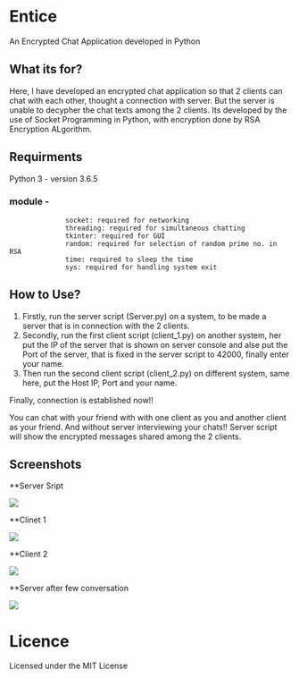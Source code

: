 # Entice
An Encrypted Chat Application developed in Python


## What its for?

Here, I have developed an encrypted chat application so that 2 clients can chat with each other, thought a connection with server. But the server is unable to decypher the chat texts among the 2 clients. Its developed by the use of Socket Programming in Python, with encryption done by RSA Encryption ALgorithm.


## Requirments

Python 3 - version 3.6.5
  ### module - 
                  socket: required for networking
                  threading: required for simultaneous chatting 
                  tkinter: required for GUI
                  random: required for selection of random prime no. in RSA
                  time: required to sleep the time
                  sys: required for handling system exit
       

## How to Use?

1. Firstly, run the server script (Server.py) on a system, to be made a server that is in connection with the 2 clients.
2. Secondly, run the first client script (client_1.py) on another system, her put the IP of the server that is shown on server console and alse put the Port of the server, that is fixed in the server script to 42000, finally enter your name.
3. Then run the second client script (client_2.py) on different system, same here, put the Host IP, Port and your name.

Finally, connection is established now!!

You can chat with your friend with with one client as you and another client as your friend.
And without server interviewing your chats!!
Server script will show the encrypted messages shared among the 2 clients.


## Screenshots

**Server Sript

![](https://github.com/ashish7zeph/Entice/blob/master/screenshot/img1.png)

**Clinet 1

![](https://github.com/ashish7zeph/Entice/blob/master/screenshot/img12.png)

**Client 2

![](https://github.com/ashish7zeph/Entice/blob/master/screenshot/img3.png)


**Server after few conversation

![](https://github.com/ashish7zeph/Entice/blob/master/screenshot/img4.png)


# Licence

Licensed under the MIT License
